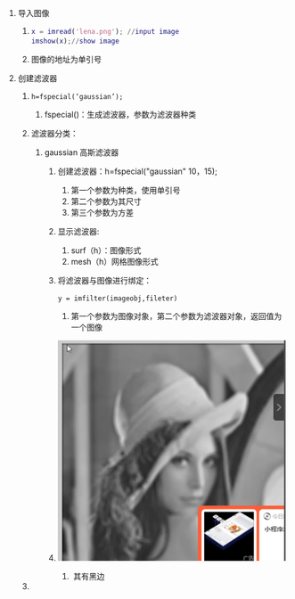 1. 导入图像

   1. ```matlab
      x = imread('lena.png'); //input image
      imshow(x);//show image
      ```

   2. 图像的地址为单引号

2. 创建滤波器

   1. ```
      h=fspecial(‘gaussian’);
      ```

      1. fspecial()：生成滤波器，参数为滤波器种类

   2. 滤波器分类：

      1. gaussian  高斯滤波器

         1. 创建滤波器：h=fspecial("gaussian" 10，15);

            1. 第一个参数为种类，使用单引号
            2. 第二个参数为其尺寸
            3. 第三个参数为方差

         2. 显示滤波器: 

            1. surf（h）：图像形式
            2. mesh（h）网格图像形式

         3. 将滤波器与图像进行绑定：

            ```
            y = imfilter(imageobj,fileter)
            ```

            1. 第一个参数为图像对象，第二个参数为滤波器对象，返回值为一个图像

         4. ![image-20221012172249248](res/MATLAB指令/image-20221012172249248.png)

            1. ​	其有黑边

   3. 